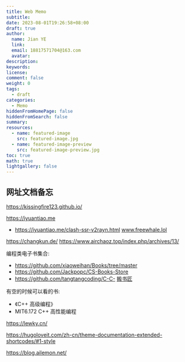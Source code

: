 ```yaml
---
title: Web Memo
subtitle:
date: 2023-08-01T19:26:58+08:00
draft: true
author:
  name: Jian YE
  link:
  email: 18817571704@163.com
  avatar:
description:
keywords:
license:
comment: false
weight: 0
tags:
  - draft
categories:
  - Memo
hiddenFromHomePage: false
hiddenFromSearch: false
summary:
resources:
  - name: featured-image
    src: featured-image.jpg
  - name: featured-image-preview
    src: featured-image-preview.jpg
toc: true
math: true
lightgallery: false
---
```

## 网址文档备忘

https://kissingfire123.github.io/

https://iyuantiao.me
  - https://iyuantiao.me/clash-ssr-v2rayn.html
www.freewhale.lol


https://changkun.de/
https://www.airchaoz.top/index.php/archives/13/

编程类电子书集合:
- https://github.com/xiaoweihan/Books/tree/master
- https://github.com/Jackpopc/CS-Books-Store
- https://github.com/tangtangcoding/C-C-
[搬书匠](http://www.banshujiang.cn/)

有空的时候可以看的书:
- 《C++ 高级编程》
-  MIT6.172 C++ 高性能编程


https://lewky.cn/

https://hugoloveit.com/zh-cn/theme-documentation-extended-shortcodes/#1-style

https://blog.ailemon.net/